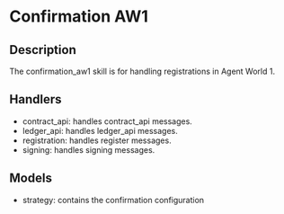 # Confirmation AW1

## Description

The confirmation_aw1 skill is for handling registrations in Agent World 1.

## Handlers

* contract_api: handles contract_api messages.
* ledger_api: handles ledger_api messages.
* registration: handles register messages.
* signing: handles signing messages.

## Models

* strategy: contains the confirmation configuration
